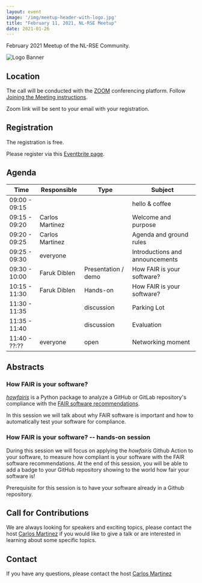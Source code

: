 ```yaml
---
layout: event
image: '/img/meetup-header-with-logo.jpg'
title: "February 11, 2021, NL-RSE Meetup"
date: 2021-01-26
---
```


February 2021 Meetup of the NL-RSE Community.
<!--break-->
![Logo Banner](/img/meetups/logo-banner.jpg)

## Location
The call will be conducted with the [ZOOM](https://zoom.us) conferencing platform. Follow [Joining the Meeting instructions](https://support.zoom.us/hc/en-us/articles/201362193-Joining-a-Meeting).

Zoom link will be sent to your email with your registration.

## Registration
The registration is free.

Please register via this [Eventbrite page](https://www.eventbrite.co.uk/e/nl-rse-meetup-february-11-2021-tickets-138243358607).

## Agenda

| Time | Responsible | Type | Subject |
| --- | ------------ | ---- | ------- |
| 09:00 - 09:15 | | | hello & coffee |
| 09:15 - 09:20	| Carlos Martinez | | Welcome and purpose |
| 09:20 - 09:25	| Carlos Martinez | | Agenda and ground rules |
| 09:25 - 09:30	| everyone | | Introductions and announcements |
| 09:30 - 10:00	| Faruk Diblen | Presentation / demo | How FAIR is your software? |
| 10:15 - 11:30	| Faruk Diblen | Hands-on | How FAIR is your software? |
| 11:30 - 11:35 | | discussion | Parking Lot |
| 11:35 - 11:40 | | discussion | Evaluation |
| 11:40 - ??:?? | everyone | open | Networking moment |

## Abstracts

### How FAIR is your software?

[*howfairis*](https://github.com/fair-software/howfairis/) is a Python package to analyze a GitHub or GitLab repository's compliance with the [FAIR software recommendations](https://fair-software.eu/).

In this session we will talk about why FAIR software is important and how to automatically test your software for compliance.

### How FAIR is your software? -- hands-on session

During this session we will focus on applying the *howfairis* Github Action to your software, to measure how compliant is your software with the FAIR software recommendations. At the end of this session, you will be able to add a badge to your GitHub repository showing to the world how fair your software is!

Prerequisite for this session is to have your software already in a Github repository.

## Call for Contributions
We are always looking for speakers and exciting topics, please contact the host [Carlos Martinez](mailto:c.martinez@esciencecenter.nl) if you would like to give a talk or are interested in learning about some specific topics.

## Contact
If you have any questions, please contact the host [Carlos Martinez](mailto:c.martinez@esciencecenter.nl)
